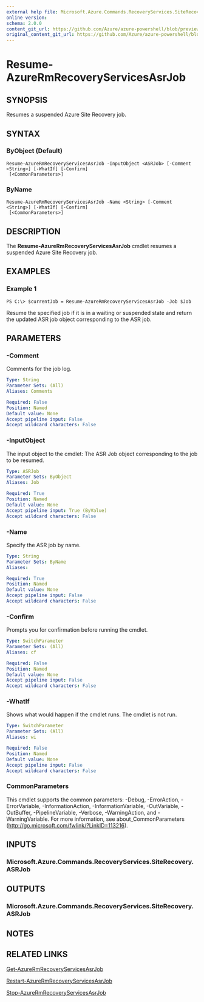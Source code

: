 ```yaml
---
external help file: Microsoft.Azure.Commands.RecoveryServices.SiteRecovery.dll-Help.xml
online version:
schema: 2.0.0
content_git_url: https://github.com/Azure/azure-powershell/blob/preview/src/ResourceManager/RecoveryServices.SiteRecovery/Commands.RecoveryServices.SiteRecovery/help/Resume-AzureRmRecoveryServicesAsrJob.md
original_content_git_url: https://github.com/Azure/azure-powershell/blob/preview/src/ResourceManager/RecoveryServices.SiteRecovery/Commands.RecoveryServices.SiteRecovery/help/Resume-AzureRmRecoveryServicesAsrJob.md
---
```


# Resume-AzureRmRecoveryServicesAsrJob

## SYNOPSIS
Resumes a suspended Azure Site Recovery job.

## SYNTAX

### ByObject (Default)
```
Resume-AzureRmRecoveryServicesAsrJob -InputObject <ASRJob> [-Comment <String>] [-WhatIf] [-Confirm]
 [<CommonParameters>]
```

### ByName
```
Resume-AzureRmRecoveryServicesAsrJob -Name <String> [-Comment <String>] [-WhatIf] [-Confirm]
 [<CommonParameters>]
```

## DESCRIPTION
The **Resume-AzureRmRecoveryServicesAsrJob** cmdlet resumes a suspended Azure Site Recovery job.

## EXAMPLES

### Example 1
```
PS C:\> $currentJob = Resume-AzureRmRecoveryServicesAsrJob -Job $Job
```

Resume the specified job if it is in a waiting or suspended state and return the updated ASR job object corresponding to the ASR job.

## PARAMETERS

### -Comment
Comments for the job log.

```yaml
Type: String
Parameter Sets: (All)
Aliases: Comments

Required: False
Position: Named
Default value: None
Accept pipeline input: False
Accept wildcard characters: False
```

### -InputObject
The input object to the cmdlet: The ASR Job object corresponding to the job to be resumed.

```yaml
Type: ASRJob
Parameter Sets: ByObject
Aliases: Job

Required: True
Position: Named
Default value: None
Accept pipeline input: True (ByValue)
Accept wildcard characters: False
```

### -Name
Specify the ASR job by name.

```yaml
Type: String
Parameter Sets: ByName
Aliases: 

Required: True
Position: Named
Default value: None
Accept pipeline input: False
Accept wildcard characters: False
```

### -Confirm
Prompts you for confirmation before running the cmdlet.

```yaml
Type: SwitchParameter
Parameter Sets: (All)
Aliases: cf

Required: False
Position: Named
Default value: None
Accept pipeline input: False
Accept wildcard characters: False
```

### -WhatIf
Shows what would happen if the cmdlet runs. The cmdlet is not run.

```yaml
Type: SwitchParameter
Parameter Sets: (All)
Aliases: wi

Required: False
Position: Named
Default value: None
Accept pipeline input: False
Accept wildcard characters: False
```

### CommonParameters
This cmdlet supports the common parameters: -Debug, -ErrorAction, -ErrorVariable, -InformationAction, -InformationVariable, -OutVariable, -OutBuffer, -PipelineVariable, -Verbose, -WarningAction, and -WarningVariable. For more information, see about_CommonParameters (http://go.microsoft.com/fwlink/?LinkID=113216).

## INPUTS

### Microsoft.Azure.Commands.RecoveryServices.SiteRecovery.ASRJob

## OUTPUTS

### Microsoft.Azure.Commands.RecoveryServices.SiteRecovery.ASRJob

## NOTES

## RELATED LINKS

[Get-AzureRmRecoveryServicesAsrJob](./Get-AzureRmRecoveryServicesAsrJob.md)

[Restart-AzureRmRecoveryServicesAsrJob](./Restart-AzureRmRecoveryServicesAsrJob.md)

[Stop-AzureRmRecoveryServicesAsrJob](./Stop-AzureRmRecoveryServicesAsrJob.md)
